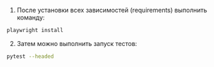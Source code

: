1. После установки всех зависимостей (requirements) выполнить команду:
```bash
playwright install
```
2. Затем можно выполнить запуск тестов:
```bash
pytest --headed
```
